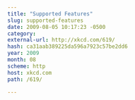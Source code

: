 ```yaml
---
title: "Supported Features"
slug: supported-features
date: 2009-08-05 10:17:23 -0500
category: 
external-url: http://xkcd.com/619/
hash: ca31aab389225da596a7923c57be2dd6
year: 2009
month: 08
scheme: http
host: xkcd.com
path: /619/

---
```



